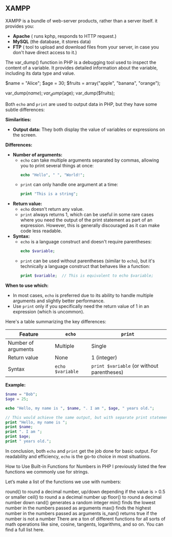 ## XAMPP

XAMPP is a bundle of web-server products, rather than a server itself. it provides you:

- <b>Apache</b> ( runs kphp, responds to HTTP request.)
- <b>MySQL</b> (the database, it stores data)
- <b>FTP</b> ( tool to upload and download files from your server, in case you don't have direct access to it.)


The var_dump() function in PHP is a debugging tool used to inspect the content of a variable. It provides detailed information about the variable, including its data type and value.

$name = "Alice";
$age = 30;
$fruits = array("apple", "banana", "orange");

var_dump($name);
var_dump($age);
var_dump($fruits);



Both `echo` and `print` are used to output data in PHP, but they have some subtle differences:

**Similarities:**

* **Output data:** They both display the value of variables or expressions on the screen.

**Differences:**

* **Number of arguments:**
    * `echo` can take multiple arguments separated by commas, allowing you to print several things at once:
        ```php
        echo "Hello", " ", "World!";
        ```
    * `print` can only handle one argument at a time:
        ```php
        print "This is a string";
        ```
* **Return value:**
    * `echo` doesn't return any value.
    * `print` always returns 1, which can be useful in some rare cases where you need the output of the print statement as part of an expression. However, this is generally discouraged as it can make code less readable.
* **Syntax:**
    * `echo` is a language construct and doesn't require parentheses:
        ```php
        echo $variable;
        ```
    * `print` can be used without parentheses (similar to `echo`), but it's technically a language construct that behaves like a function:
        ```php
        print $variable;  // This is equivalent to echo $variable;
        ```

**When to use which:**

* In most cases, `echo` is preferred due to its ability to handle multiple arguments and slightly better performance. 
* Use `print` only if you specifically need the return value of 1 in an expression (which is uncommon).  

Here's a table summarizing the key differences:

| Feature                 | `echo`                     | `print`                     |
|--------------------------|----------------------------|------------------------------|
| Number of arguments     | Multiple                  | Single                       |
| Return value            | None                        | 1 (integer)                   |
| Syntax                   | `echo $variable`            | `print $variable` (or without parentheses) |

**Example:**

```php
$name = "Bob";
$age = 25;

echo "Hello, my name is ", $name, ". I am ", $age, " years old.";

// This would achieve the same output, but with separate print statements:
print "Hello, my name is ";
print $name;
print ". I am ";
print $age;
print " years old.";
```

In conclusion, both `echo` and `print` get the job done for basic output.  For readability and efficiency,  `echo` is the go-to choice in most situations.





How to Use Built-in Functions for Numbers in PHP
I previously listed the few functions we commonly use for strings.

Let’s make a list of the functions we use with numbers:

round() to round a decimal number, up/down depending if the value is > 0.5 or smaller
ceil() to round a a decimal number up
floor() to round a decimal number down
rand() generates a random integer
min() finds the lowest number in the numbers passed as arguments
max() finds the highest number in the numbers passed as arguments
is_nan() returns true if the number is not a number
There are a ton of different functions for all sorts of math operations like sine, cosine, tangents, logarithms, and so on. You can find a full list here.